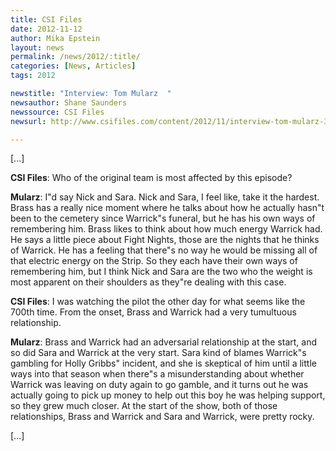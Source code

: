 ```yaml
---
title: CSI Files
date: 2012-11-12
author: Mika Epstein
layout: news
permalink: /news/2012/:title/
categories: [News, Articles]
tags: 2012

newstitle: "Interview: Tom Mularz  "
newsauthor: Shane Saunders  
newssource: CSI Files  
newsurl: http://www.csifiles.com/content/2012/11/interview-tom-mularz-3/  

---
```


[...]

**CSI Files**: Who of the original team is most affected by this episode?

**Mularz**: I"d say Nick and Sara. Nick and Sara, I feel like, take it the hardest. Brass has a really nice moment where he talks about how he actually hasn"t been to the cemetery since Warrick"s funeral, but he has his own ways of remembering him. Brass likes to think about how much energy Warrick had. He says a little piece about Fight Nights, those are the nights that he thinks of Warrick. He has a feeling that there"s no way he would be missing all of that electric energy on the Strip. So they each have their own ways of remembering him, but I think Nick and Sara are the two who the weight is most apparent on their shoulders as they"re dealing with this case.

**CSI Files**: I was watching the pilot the other day for what seems like the 700th time. From the onset, Brass and Warrick had a very tumultuous relationship.

**Mularz**: Brass and Warrick had an adversarial relationship at the start, and so did Sara and Warrick at the very start. Sara kind of blames Warrick"s gambling for Holly Gribbs" incident, and she is skeptical of him until a little ways into that season when there"s a misunderstanding about whether Warrick was leaving on duty again to go gamble, and it turns out he was actually going to pick up money to help out this boy he was helping support, so they grew much closer. At the start of the show, both of those relationships, Brass and Warrick and Sara and Warrick, were pretty rocky.

[...]  
